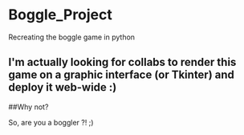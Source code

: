 # Boggle_Project
Recreating the boggle game in python

## I'm actually looking for collabs to render this game on a graphic interface (or Tkinter) and deploy it web-wide :)
##Why not?

So, are you a boggler ?! ;)
